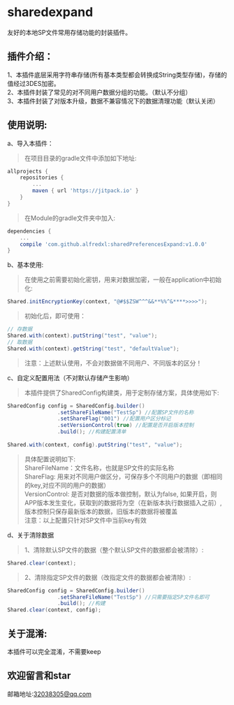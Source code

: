 sharedexpand<br>
==
友好的本地SP文件常用存储功能的封装插件。<br>

插件介绍：
--
1、本插件底层采用字符串存储(所有基本类型都会转换成String类型存储)，存储的值经过3DES加密。<br>
2、本插件封装了常见的对不同用户数据分组的功能。（默认不分组）<br>
3、本插件封装了对版本升级，数据不兼容情况下的数据清理功能（默认关闭）<br>

使用说明:
--
a、导入本插件：
>在项目目录的gradle文件中添加如下地址:
```groovy
allprojects {
    repositories {
        ...
        maven { url 'https://jitpack.io' }
    }
}
```
>在Module的gradle文件夹中加入:
```groovy
dependencies {
    ...
    compile 'com.github.alfredxl:sharedPreferencesExpand:v1.0.0'
}
```

b、基本使用:
>在使用之前需要初始化密钥，用来对数据加密，一般在application中初始化:
```java
Shared.initEncryptionKey(context, "@#$$ZSW^^^&&**%%^&****>>>>");
```

>初始化后，即可使用：
```java
// 存数据
Shared.with(context).putString("test", "value");
// 取数据
Shared.with(context).getString("test", "defaultValue");
```
>注意：上述默认使用，不会对数据做不同用户、不同版本的区分！


c、自定义配置用法（不对默认存储产生影响）
>本插件提供了SharedConfig构建类，用于定制存储方案，具体使用如下:
```java
SharedConfig config = SharedConfig.builder()
                .setShareFileName("TestSp") //配置SP文件的名称
                .setShareFlag("001") //配置用户区分标记
                .setVersionControl(true) //配置是否开启版本控制
                .build(); //构建配置清单
        
Shared.with(context, config).putString("test", "value");
```
>具体配置说明如下:<br>
>ShareFileName：文件名称，也就是SP文件的实际名称<br>
>ShareFlag: 用来对不同用户做区分，可保存多个不同用户的数据（即相同的key,对应不同的用户的数据）<br>
>VersionControl: 是否对数据的版本做控制，默认为false, 如果开启，则APP版本发生变化，获取到的数据将为空（在新版本执行数据插入之前）, 版本控制只保存最新版本的数据，旧版本的数据将被覆盖<br>
>注意：以上配置只针对SP文件中当前key有效


d、关于清除数据
>1、清除默认SP文件的数据（整个默认SP文件的数据都会被清除）:
```java
Shared.clear(context);
```
>2、清除指定SP文件的数据（改指定文件的数据都会被清除）:
```java
SharedConfig config = SharedConfig.builder()
                .setShareFileName("TestSp") //只需要指定SP文件名即可
                .build(); //构建
Shared.clear(context, config);
```


关于混淆:
--
本插件可以完全混淆，不需要keep


欢迎留言和star
---

邮箱地址:32038305@qq.com
